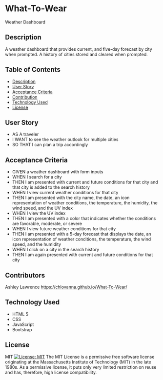 # What-To-Wear
Weather Dashboard
## Description
A weather dashboard that provides current, and five-day forecast by city when prompted. A history of cities stored and cleared when prompted. 


## Table of Contents
- [Description](#description)
- [User Story](#user-story)
- [Acceptance Criteria](#acceptance-criteria)
- [Contribution](#contributors)
- [Technology Used](#technology-used)
- [License](#license)


<!-- ![image](https://user-images.githubusercontent.com/What-To-Wear/assets/Demo/png) -->




## User Story

- AS A traveler
- I WANT to see the weather outlook for multiple cities
- SO THAT I can plan a trip accordingly

## Acceptance Criteria

- GIVEN a weather dashboard with form inputs
- WHEN I search for a city
- THEN I am presented with current and future conditions for that city and that city is added to the search history
- WHEN I view current weather conditions for that city
- THEN I am presented with the city name, the date, an icon representation of weather conditions, the temperature, the humidity, the wind speed, and the UV index
- WHEN I view the UV index
- THEN I am presented with a color that indicates whether the conditions are favorable, moderate, or severe
- WHEN I view future weather conditions for that city
- THEN I am presented with a 5-day forecast that displays the date, an icon representation of weather conditions, the temperature, the wind speed, and the humidity
- WHEN I click on a city in the search history
- THEN I am again presented with current and future conditions for that city

## Contributors
Ashley Lawrence 
https://chlovanna.github.io/What-To-Wear/

## Technology Used
- HTML 5
- CSS
- JavaScript
- Bootstrap

## License
  MIT
[![License: MIT](https://img.shields.io/badge/License-MIT-yellow.svg)](https://opensource.org/licenses/MIT)
The MIT License is a permissive free software license originating at the Massachusetts Institute of Technology (MIT) in the late 1980s. As a permissive license, it puts only very limited restriction on reuse and has, therefore, high license compatibility.

